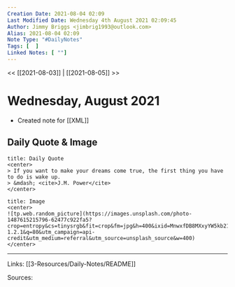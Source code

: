```yaml
---
Creation Date: 2021-08-04 02:09
Last Modified Date: Wednesday 4th August 2021 02:09:45
Author: Jimmy Briggs <jimbrig1993@outlook.com>
Alias: 2021-08-04 02:09
Note Type: "#DailyNotes"
Tags: [  ]
Linked Notes: [ ""]
---
```


<< [[2021-08-03]] | [[2021-08-05]] >>

# Wednesday, August 2021

- Created note for [[XML]]

## Daily Quote & Image

```ad-quote
title: Daily Quote
<center>
> If you want to make your dreams come true, the first thing you have to do is wake up.
> &mdash; <cite>J.M. Power</cite>
</center>
```

```ad-info
title: Image
<center>
![tp.web.random_picture](https://images.unsplash.com/photo-1487615215796-62477c922fa5?crop=entropy&cs=tinysrgb&fit=crop&fm=jpg&h=400&ixid=MnwxfDB8MXxyYW5kb218MHx8bGFuZHNjYXBlLHdhdGVyLHNwYWNlLHN1bixza3lsaW5lfHx8fHx8MTYyODA1NzM4OA&ixlib=rb-1.2.1&q=80&utm_campaign=api-credit&utm_medium=referral&utm_source=unsplash_source&w=400)
</center>
```

***

Links: [[3-Resources/Daily-Notes/README]]

Sources: 